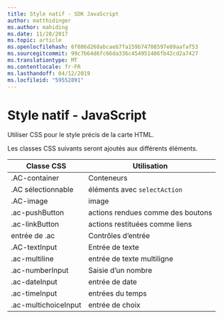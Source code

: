 ```yaml
---
title: Style natif - SDK JavaScript
author: matthidinger
ms.author: mahiding
ms.date: 11/28/2017
ms.topic: article
ms.openlocfilehash: 6f086d268abcaeb7fa159b74708597e89aafaf53
ms.sourcegitcommit: 99c7b64d6fc66da336c454951406fb42cd2a7427
ms.translationtype: MT
ms.contentlocale: fr-FR
ms.lasthandoff: 04/12/2019
ms.locfileid: "59552891"
---
```

# <a name="native-styling---javascript"></a>Style natif - JavaScript

Utiliser CSS pour le style précis de la carte HTML.

Les classes CSS suivants seront ajoutés aux différents éléments.

| Classe CSS | Utilisation |
|---|---|
| .AC-container | Conteneurs |
| .AC sélectionnable  | éléments avec `selectAction` |
| .AC-image | image |
| .ac-pushButton | actions rendues comme des boutons |
| .ac-linkButton  | actions restituées comme liens |
| entrée de .ac | Contrôles d’entrée|
| .AC-textInput| Entrée de texte |
| .ac-multiline | entrée de texte multiligne |
| .ac-numberInput | Saisie d’un nombre|
| .ac-dateInput | entrée de date|
| .ac-timeInput | entrées du temps |
| .ac-multichoiceInput | entrée de choix|